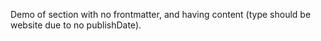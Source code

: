 Demo of section with no frontmatter, and having content (type should be website due to no publishDate).
